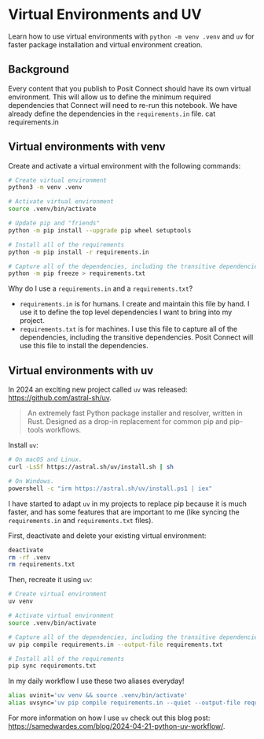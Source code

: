 # Virtual Environments and UV

Learn how to use virtual environments with `python -m venv .venv` and `uv` for faster package installation and virtual environment creation.

## Background

Every content that you publish to Posit Connect should have its own virtual environment. This will allow us to define the minimum required dependencies that Connect will need to re-run this notebook. We have already define the dependencies in the `requirements.in` file.
cat requirements.in

## Virtual environments with venv

Create and activate a virtual environment with the following commands:

```bash
# Create virtual environment
python3 -m venv .venv

# Activate virtual environment
source .venv/bin/activate

# Update pip and "friends"
python -m pip install --upgrade pip wheel setuptools

# Install all of the requirements
python -m pip install -r requirements.in

# Capture all of the dependencies, including the transitive dependencies.
python -m pip freeze > requirements.txt
```

Why do I use a `requirements.in` and a `requirements.txt`?

- `requirements.in` is for humans. I create and maintain this file by hand. I use it to define the top level dependencies I want to bring into my project.
- `requirements.txt` is for machines. I use this file to capture all of the dependencies, including the transitive dependencies. Posit Connect will use this file to install the dependencies.

## Virtual environments with uv

In 2024 an exciting new project called `uv` was released: https://github.com/astral-sh/uv.

> An extremely fast Python package installer and resolver, written in Rust. Designed as a drop-in replacement for common pip and pip-tools workflows.

Install `uv`:

```bash
# On macOS and Linux.
curl -LsSf https://astral.sh/uv/install.sh | sh

# On Windows.
powershell -c "irm https://astral.sh/uv/install.ps1 | iex"
```

I have started to adapt `uv` in my projects to replace pip because it is much faster, and has some features that are important to me (like syncing the `requirements.in` and `requirements.txt` files).

First, deactivate and delete your existing virtual environment:

```bash
deactivate
rm -rf .venv
rm requirements.txt
```

Then, recreate it using `uv`:

```bash
# Create virtual environment
uv venv

# Activate virtual environment
source .venv/bin/activate

# Capture all of the dependencies, including the transitive dependencies.
uv pip compile requirements.in --output-file requirements.txt

# Install all of the requirements
pip sync requirements.txt
```

In my daily workflow I use these two aliases everyday!

```bash
alias uvinit='uv venv && source .venv/bin/activate'
alias uvsync='uv pip compile requirements.in --quiet --output-file requirements.txt && uv pip sync requirements.txt'
```

For more information on how I use `uv` check out this blog post: <https://samedwardes.com/blog/2024-04-21-python-uv-workflow/>.